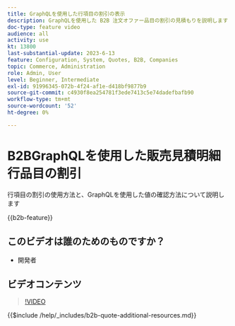 ```yaml
---
title: GraphQLを使用した行項目の割引の表示
description: GraphQLを使用した B2B 注文オファー品目の割引の見積もりを説明します
doc-type: feature video
audience: all
activity: use
kt: 13800
last-substantial-update: 2023-6-13
feature: Configuration, System, Quotes, B2B, Companies
topic: Commerce, Administration
role: Admin, User
level: Beginner, Intermediate
exl-id: 91996345-072b-4f24-af1e-d418bf9877b9
source-git-commit: c4930f8ea254781f3ede7413c5e74dadefbafb90
workflow-type: tm+mt
source-wordcount: '52'
ht-degree: 0%

---
```


# B2BGraphQLを使用した販売見積明細行品目の割引

行項目の割引の使用方法と、GraphQLを使用した値の確認方法について説明します

{{b2b-feature}}

## このビデオは誰のためのものですか？

- 開発者

## ビデオコンテンツ

>[!VIDEO](https://video.tv.adobe.com/v/3420419?learn=on)

{{$include /help/_includes/b2b-quote-additional-resources.md}}
